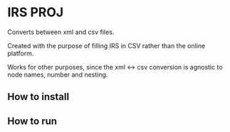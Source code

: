 # IRS PROJ
Converts between xml and csv files.


Created with the purpose of filling IRS in CSV rather than the online platform.

Works for other purposes, since the xml <-> csv conversion is agnostic to node names, number and nesting.

## How to install


## How to run

